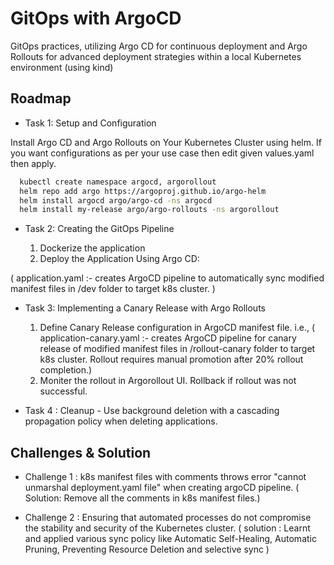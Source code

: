 
# GitOps with ArgoCD

GitOps
practices, utilizing Argo CD for continuous deployment and Argo Rollouts for advanced
deployment strategies within a local Kubernetes environment (using kind)


## Roadmap

- Task 1: Setup and Configuration

Install Argo CD and Argo Rollouts on Your Kubernetes Cluster using helm. If you want configurations as per your use case then edit given values.yaml then apply.

```bash
  kubectl create namespace argocd, argorollout
  helm repo add argo https://argoproj.github.io/argo-helm
  helm install argocd argo/argo-cd -ns argocd
  helm install my-release argo/argo-rollouts -ns argorollout

```



- Task 2: Creating the GitOps Pipeline

    1. Dockerize the application
    2. Deploy the Application Using Argo CD:

( application.yaml :- creates ArgoCD pipeline to automatically sync modified manifest files in /dev folder to target k8s cluster. )


- Task 3: Implementing a Canary Release with Argo Rollouts
     1. Define Canary Release configuration in ArgoCD manifest file. i.e., ( application-canary.yaml :- creates ArgoCD pipeline for canary release of modified manifest files in /rollout-canary folder to target k8s cluster. Rollout requires manual promotion after 20% rollout completion.)
     2. Moniter the rollout in Argorollout UI. Rollback if rollout was not successful.



- Task 4 : Cleanup - 
Use background deletion with a cascading propagation policy when deleting applications.



## Challenges & Solution

- Challenge 1 : k8s manifest files with comments throws error "cannot unmarshal deployment.yaml file" when creating argoCD pipeline.
( Solution: Remove all the comments in k8s manifest files.)

- Challenge 2 : Ensuring that automated processes do not compromise the stability and security of the Kubernetes cluster.
( solution : Learnt and applied various sync policy like Automatic Self-Healing, Automatic Pruning, Preventing Resource Deletion and selective sync )


 
